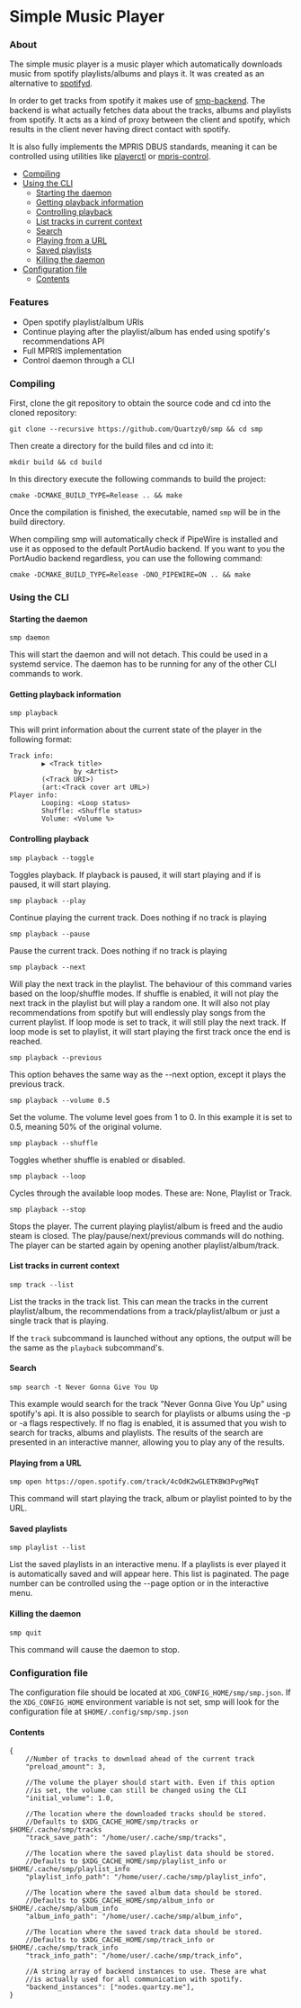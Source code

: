 # Simple Music Player

### About
The simple music player is a music player which automatically downloads music from spotify playlists/albums and plays it.
It was created as an alternative to [spotifyd](https://github.com/Spotifyd/spotifyd).

In order to get tracks from spotify it makes use of [smp-backend](https://github.com/Quartzy0/smp-backend). The backend
is what actually fetches data about the tracks, albums and playlists from spotify. It acts as a kind of proxy between
the client and spotify, which results in the client never having direct contact with spotify.

It is also fully implements the MPRIS DBUS standards, meaning it can be controlled using utilities like [playerctl](https://github.com/altdesktop/playerctl) or [mpris-control](https://github.com/BlackDex/mpris-control).

* [Compiling](#compiling)
* [Using the CLI](#using-the-cli)
  * [Starting the daemon](#starting-the-daemon)
  * [Getting playback information](#getting-playback-information)
  * [Controlling playback](#controlling-playback)
  * [List tracks in current context](#list-tracks-in-current-context)
  * [Search](#search)
  * [Playing from a URL](#playing-from-a-url)
  * [Saved playlists](#saved-playlists)
  * [Killing the daemon](#killing-the-daemon)
* [Configuration file](#configuration-file)
  * [Contents](#contents)

### Features
 - Open spotify playlist/album URIs
 - Continue playing after the playlist/album has ended using spotify's recommendations API
 - Full MPRIS implementation
 - Control daemon through a CLI

### Compiling
First, clone the git repository to obtain the source code and cd into the cloned repository:
```shell
git clone --recursive https://github.com/Quartzy0/smp && cd smp
```
Then create a directory for the build files and cd into it:
```shell
mkdir build && cd build
```
In this directory execute the following commands to build the project:
```shell
cmake -DCMAKE_BUILD_TYPE=Release .. && make
```
Once the compilation is finished, the executable, named `smp` will be in the build directory.

When compiling smp will automatically check if PipeWire is installed and use it
as opposed to the default PortAudio backend. If you want to you the PortAudio backend regardless,
you can use the following command:
```shell
cmake -DCMAKE_BUILD_TYPE=Release -DNO_PIPEWIRE=ON .. && make
```


### Using the CLI
#### Starting the daemon
```shell
smp daemon
```
This will start the daemon and will not detach. This could be used in a systemd service.
The daemon has to be running for any of the other CLI commands to work.

#### Getting playback information
```shell
smp playback
```
This will print information about the current state of the player in the following format:
```
Track info:
        ▶ <Track title>
                by <Artist>
        (<Track URI>)
        (art:<Track cover art URL>)
Player info:
        Looping: <Loop status>
        Shuffle: <Shuffle status>
        Volume: <Volume %>
```
#### Controlling playback
```shell
smp playback --toggle
```
Toggles playback. If playback is paused, it will start playing and if is paused, it will start playing.
```shell
smp playback --play
```
Continue playing the current track. Does nothing if no track is playing
```shell
smp playback --pause
```
Pause the current track. Does nothing if no track is playing
```shell
smp playback --next
```
Will play the next track in the playlist. The behaviour of this command varies based on the
loop/shuffle modes. If shuffle is enabled, it will not play the next track in the playlist but will
play a random one. It will also not play recommendations from spotify but will endlessly play songs from
the current playlist. If loop mode is set to track, it will still play the next track. If loop mode
is set to playlist, it will start playing the first track once the end is reached.
```shell
smp playback --previous
```
This option behaves the same way as the --next option, except it plays the previous track.
```shell
smp playback --volume 0.5
```
Set the volume. The volume level goes from 1 to 0. In this example it is set to 0.5, meaning 50% of the original volume.
```shell
smp playback --shuffle
```
Toggles whether shuffle is enabled or disabled.
```shell
smp playback --loop
```
Cycles through the available loop modes. These are: None, Playlist or Track.
```shell
smp playback --stop
```
Stops the player. The current playing playlist/album is freed and the audio steam is closed.
The play/pause/next/previous commands will do nothing. The player can be started again by opening another playlist/album/track.

#### List tracks in current context
```shell
smp track --list
```
List the tracks in the track list. This can mean the tracks in the current playlist/album,
the recommendations from a track/playlist/album or just a single track that is playing.

If the `track` subcommand is launched without any options, the output will be the same as the
`playback` subcommand's.

#### Search
```shell
smp search -t Never Gonna Give You Up
```
This example would search for the track "Never Gonna Give You Up" using spotify's api. It is
also possible to search for playlists or albums using the -p or -a flags respectively. If no
flag is enabled, it is assumed that you wish to search for tracks, albums and playlists. The
results of the search are presented in an interactive manner, allowing you to play any of the
results.

#### Playing from a URL
```shell
smp open https://open.spotify.com/track/4cOdK2wGLETKBW3PvgPWqT
```
This command will start playing the track, album or playlist pointed to by the URL.

#### Saved playlists
```shell
smp playlist --list
```
List the saved playlists in an interactive menu. If a playlists is ever played it is automatically
saved and will appear here. This list is paginated. The page number can be controlled using the --page
option or in the interactive menu.

#### Killing the daemon
```shell
smp quit
```
This command will cause the daemon to stop.

### Configuration file
The configuration file should be located at `XDG_CONFIG_HOME/smp/smp.json`. If the
`XDG_CONFIG_HOME` environment variable is not set, smp will look for the configuration
file at `$HOME/.config/smp/smp.json`
#### Contents
```json5
{
    //Number of tracks to download ahead of the current track
    "preload_amount": 3,
    
    //The volume the player should start with. Even if this option
    //is set, the volume can still be changed using the CLI
    "initial_volume": 1.0,
    
    //The location where the downloaded tracks should be stored.
    //Defaults to $XDG_CACHE_HOME/smp/tracks or $HOME/.cache/smp/tracks
    "track_save_path": "/home/user/.cache/smp/tracks",
    
    //The location where the saved playlist data should be stored.
    //Defaults to $XDG_CACHE_HOME/smp/playlist_info or $HOME/.cache/smp/playlist_info
    "playlist_info_path": "/home/user/.cache/smp/playlist_info",

    //The location where the saved album data should be stored.
    //Defaults to $XDG_CACHE_HOME/smp/album_info or $HOME/.cache/smp/album_info
    "album_info_path": "/home/user/.cache/smp/album_info",

    //The location where the saved track data should be stored.
    //Defaults to $XDG_CACHE_HOME/smp/track_info or $HOME/.cache/smp/track_info
    "track_info_path": "/home/user/.cache/smp/track_info",
    
    //A string array of backend instances to use. These are what
    //is actually used for all communication with spotify.
    "backend_instances": ["nodes.quartzy.me"],
}
```